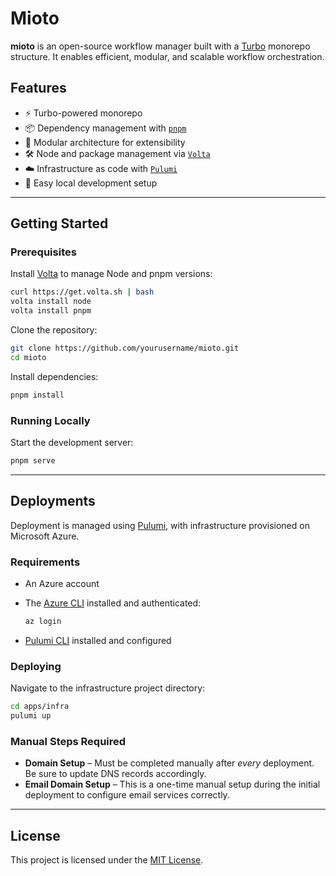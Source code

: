 # Mioto

**mioto** is an open-source workflow manager built with a [Turbo](https://turbo.build/) monorepo structure. It enables efficient, modular, and scalable workflow orchestration.

## Features

- ⚡ Turbo-powered monorepo
- 📦 Dependency management with [`pnpm`](https://pnpm.io/)
- 🧩 Modular architecture for extensibility
- 🛠 Node and package management via [`Volta`](https://volta.sh/)
- ☁️ Infrastructure as code with [`Pulumi`](https://www.pulumi.com/)
- 🚀 Easy local development setup

---

## Getting Started

### Prerequisites

Install [Volta](https://volta.sh) to manage Node and pnpm versions:

```bash
curl https://get.volta.sh | bash
volta install node
volta install pnpm
```

Clone the repository:

```bash
git clone https://github.com/yourusername/mioto.git
cd mioto
```

Install dependencies:

```bash
pnpm install
```

### Running Locally

Start the development server:

```bash
pnpm serve
```

---

## Deployments

Deployment is managed using [Pulumi](https://www.pulumi.com/), with infrastructure provisioned on Microsoft Azure.

### Requirements

- An Azure account
- The [Azure CLI](https://learn.microsoft.com/en-us/cli/azure/install-azure-cli) installed and authenticated:

  ```bash
  az login
  ```

- [Pulumi CLI](https://www.pulumi.com/docs/install/) installed and configured

### Deploying

Navigate to the infrastructure project directory:

```bash
cd apps/infra
pulumi up
```

### Manual Steps Required

- **Domain Setup** – Must be completed manually after *every* deployment. Be sure to update DNS records accordingly.
- **Email Domain Setup** – This is a one-time manual setup during the initial deployment to configure email services correctly.

---

## License

This project is licensed under the [MIT License](LICENSE).
